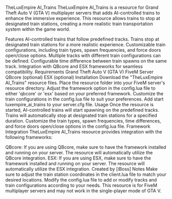 TheLuxEmpire AI_Trains
TheLuxEmpire AI_Trains is a resource for Grand Theft Auto V (GTA V) multiplayer servers that adds AI-controlled trains to enhance the immersive experience. This resource allows trains to stop at designated train stations, creating a more realistic train transportation system within the game world.

Features
AI-controlled trains that follow predefined tracks.
Trains stop at designated train stations for a more realistic experience.
Customizable train configurations, including train types, spawn frequencies, and force doors open/close options.
Multiple tracks with different train configurations can be defined.
Configurable time difference between train spawns on the same track.
Integration with QBcore and ESX frameworks for seamless compatibility.
Requirements
Grand Theft Auto V (GTA V)
FiveM Server
QBcore (optional)
ESX (optional)
Installation
Download the "TheLuxEmpire AI_Trains" resource files.
Place the resource folder into your FiveM server's resource directory.
Adjust the framework option in the config.lua file to either 'qbcore' or 'esx' based on your preferred framework.
Customize the train configurations in the config.lua file to suit your preferences.
Add start luxempire_ai_trains to your server.cfg file.
Usage
Once the resource is started, AI-controlled trains will start spawning on the predefined tracks.
Trains will automatically stop at designated train stations for a specified duration.
Customize the train types, spawn frequencies, time differences, and force doors open/close options in the config.lua file.
Framework Integration
TheLuxEmpire AI_Trains resource provides integration with the following frameworks:

QBcore: If you are using QBcore, make sure to have the framework installed and running on your server. The resource will automatically utilize the QBcore integration.
ESX: If you are using ESX, make sure to have the framework installed and running on your server. The resource will automatically utilize the ESX integration.
Created by [iBoss]
Notes
Make sure to adjust the train station coordinates in the client.lua file to match your desired locations.
Modify the config.lua file to add or modify tracks and train configurations according to your needs.
This resource is for FiveM multiplayer servers and may not work in the single-player mode of GTA V.
